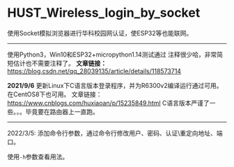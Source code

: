 # HUST_Wireless_login_by_socket
使用Socket模拟浏览器进行华科校园网认证，使ESP32等也能联网。

----
使用Python3，Win10和ESP32+micropython1.14测试通过
注释很少哈，非常简短估计也不需要注释了。
**文章链接：**
https://blog.csdn.net/qq_28039135/article/details/118573714

**2021/9/6**
更新Linux下C语言版本登录程序，并为R6300v2编译运行通过可用。在CentOS8下也可用。
文章链接：
https://www.cnblogs.com/huxiaoan/p/15235849.html
C语言版本严谨了一些。。。毕竟要在路由器上一直跑。

----
2022/3/5:
添加命令行参数，通过命令行修改用户、密码、认证\重定向地址、端口。

使用`-h`参数查看用法。
